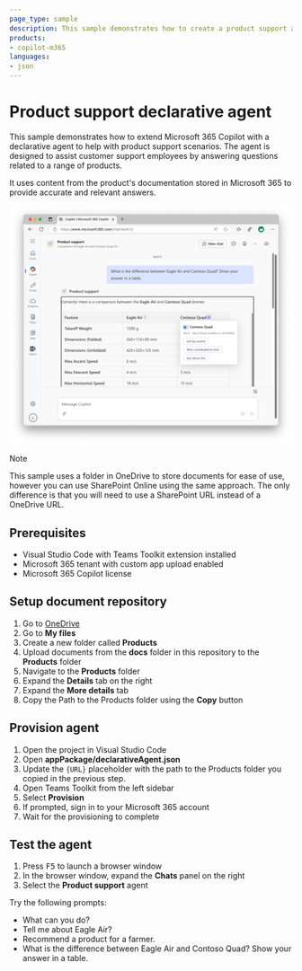 ```yaml
---
page_type: sample
description: This sample demonstrates how to create a product support agent for Microsoft 365 Copilot.
products:
- copilot-m365
languages:
- json
---
```


# Product support declarative agent

This sample demonstrates how to extend Microsoft 365 Copilot with a declarative agent to help with product support scenarios. The agent is designed to assist customer support employees by answering questions related to a range of products.

It uses content from the product's documentation stored in Microsoft 365 to provide accurate and relevant answers.

![Screenshot of Microsoft Edge browser showing a conversation with the Product support agent in Microsoft 365 Copilot.](./assets/preview.png)

> [!NOTE]
> This sample uses a folder in OneDrive to store documents for ease of use, however you can use SharePoint Online using the same approach. The only difference is that you will need to use a SharePoint URL instead of a OneDrive URL.

## Prerequisites

- Visual Studio Code with Teams Toolkit extension installed
- Microsoft 365 tenant with custom app upload enabled
- Microsoft 365 Copilot license

## Setup document repository

1. Go to [OneDrive](https://www.microsoft365.com/onedrive)
1. Go to **My files**
1. Create a new folder called **Products**
1. Upload documents from the **docs** folder in this repository to the **Products** folder
1. Navigate to the **Products** folder
1. Expand the **Details** tab on the right
1. Expand the **More details** tab
1. Copy the Path to the Products folder using the **Copy** button

## Provision agent

1. Open the project in Visual Studio Code
1. Open **appPackage/declarativeAgent.json**
1. Update the `{URL}` placeholder with the path to the Products folder you copied in the previous step.
1. Open Teams Toolkit from the left sidebar
1. Select **Provision**
1. If prompted, sign in to your Microsoft 365 account
1. Wait for the provisioning to complete

## Test the agent

1. Press <kbd>F5</kbd> to launch a browser window
1. In the browser window, expand the **Chats** panel on the right
1. Select the **Product support** agent

Try the following prompts:

- What can you do?
- Tell me about Eagle Air?
- Recommend a product for a farmer.
- What is the difference between Eagle Air and Contoso Quad? Show your answer in a table.
